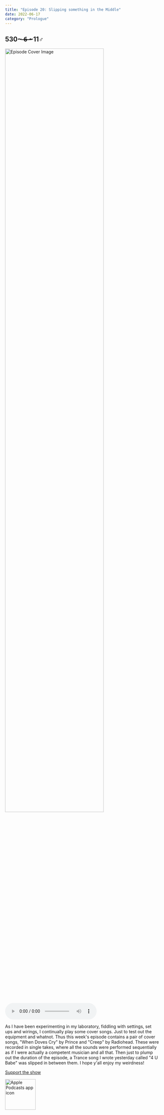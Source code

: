 ```yaml
---
title: "Episode 20: Slipping something in the Middle"
date: 2022-06-17
category: "Prologue"
---
```

## 530~ ̶6̶ ̶~11♂
<img src="https://artwork.captivate.fm/89a98a89-543d-400e-b99c-36d1afc7f11f/60854458c4d1acdf4e1c2f79c4137142.jpg" alt="Episode Cover Image" width=80%/>
<audio controls>
  <source src="https://podcasts.captivate.fm/media/d07eb5ae-7f94-43cf-8397-85d697a83429/10811760-episode-20-slipping-something-in-the-middle.mp3" type="audio/mpeg">
  Your browser does not support the audio element.
</audio>

<p>As I have been experimenting in my laboratory, fiddling with settings, set ups and wirings, I continually play some cover songs. Just to test out the equipment and whatnot. Thus this week&apos;s episode contains a pair of cover songs, &quot;When Doves Cry&quot; by Prince and &quot;Creep&quot; by Radiohead. These were recorded in single takes, where all the sounds were performed sequentially as if I were actually a competent musician and all that. Then just to plump out the duration of the episode, a Trance song I wrote yesterday called &quot;4 U Babe&quot; was slipped in between them. I hope y&apos;all enjoy my weirdness!</p><a rel="payment" href="https://www.paypal.com/donate/?hosted_button_id=WX3GRUK5BHJLS">Support the show</a>

<a href="https://podcasts.apple.com/us/podcast/living-room-music/id1608791560?tscg=30200&itsct=podcast_box_appicon&ls=1&mttnsubad=1608791560" style="display: inline-block;"><img src="https://toolbox.marketingtools.apple.com/api/v2/badges/app-icon-podcasts/standard/en-us" alt="Apple Podcasts app icon" style="width: 100px; height: 100px; vertical-align: middle; object-fit: contain;" /></a>
    